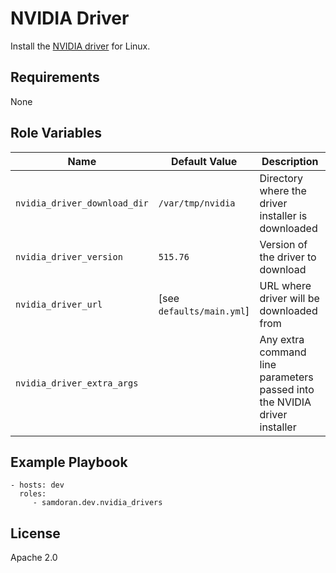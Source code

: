 NVIDIA Driver
=============

Install the [NVIDIA driver](https://www.nvidia.com/Download/index.aspx?lang=en-us) for Linux.

Requirements
------------

None

Role Variables
--------------
| Name              | Default Value       | Description          |
|-------------------|---------------------|----------------------|
| `nvidia_driver_download_dir` | `/var/tmp/nvidia` | Directory where the driver installer is downloaded |
| `nvidia_driver_version` | `515.76` | Version of the driver to download |
| `nvidia_driver_url` | [see `defaults/main.yml`] | URL where driver will be downloaded from |
| `nvidia_driver_extra_args` | <undefined> | Any extra command line parameters passed into the NVIDIA driver installer |



Example Playbook
----------------

    - hosts: dev
      roles:
         - samdoran.dev.nvidia_drivers


License
-------

Apache 2.0
